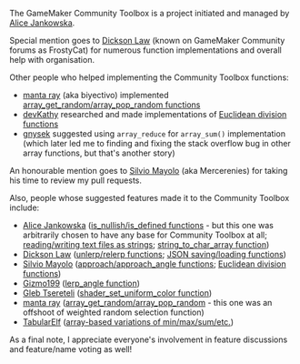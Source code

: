 The GameMaker Community Toolbox is a project initiated and managed by [Alice Jankowska](https://github.com/Alphish).

Special mention goes to [Dickson Law](https://github.com/dicksonlaw583) (known on GameMaker Community forums as FrostyCat) for numerous function implementations and overall help with organisation.

Other people who helped implementing the Community Toolbox functions:
- [manta ray](https://github.com/biyectivo) (aka biyectivo) implemented [array_get_random/array_pop_random functions](https://github.com/Alphish/gm-community-toolbox/issues/26)
- [devKathy](https://github.com/devKathy) researched and made implementations of [Euclidean division functions](https://github.com/Alphish/gm-community-toolbox/issues/4)
- [gnysek](https://github.com/gnysek) suggested using `array_reduce` for `array_sum()` implementation (which later led me to finding and fixing the stack overflow bug in other array functions, but that's another story)

An honourable mention goes to [Silvio Mayolo](https://github.com/Mercerenies) (aka Mercerenies) for taking his time to review my pull requests.

Also, people whose suggested features made it to the Community Toolbox include:
- [Alice Jankowska](https://github.com/Alphish) ([is_nullish/is_defined functions](https://github.com/Alphish/gm-community-toolbox/issues/1) - but this one was arbitrarily chosen to have any base for Community Toolbox at all; [reading/writing text files as strings](https://github.com/Alphish/gm-community-toolbox/issues/10); [string_to_char_array function](https://github.com/Alphish/gm-community-toolbox/issues/47))
- [Dickson Law](https://github.com/dicksonlaw583) ([unlerp/relerp functions](https://github.com/Alphish/gm-community-toolbox/issues/8); [JSON saving/loading functions](https://github.com/Alphish/gm-community-toolbox/issues/9))
- [Silvio Mayolo](https://github.com/Mercerenies) ([approach/approach_angle functions](https://github.com/Alphish/gm-community-toolbox/issues/3); [Euclidean division functions](https://github.com/Alphish/gm-community-toolbox/issues/4))
- [Gizmo199](https://github.com/Gizmo199) ([lerp_angle function](https://github.com/Alphish/gm-community-toolbox/issues/15))
- [Gleb Tsereteli](https://github.com/glebtsereteli) ([shader_set_uniform_color function](https://github.com/Alphish/gm-community-toolbox/issues/22))
- [manta ray](https://github.com/biyectivo) ([array_get_random/array_pop_random](https://github.com/Alphish/gm-community-toolbox/issues/26) - this one was an offshoot of weighted random selection function)
- [TabularElf](https://github.com/tabularelf) ([array-based variations of min/max/sum/etc.](https://github.com/Alphish/gm-community-toolbox/issues/17))

As a final note, I appreciate everyone's involvement in feature discussions and feature/name voting as well!
